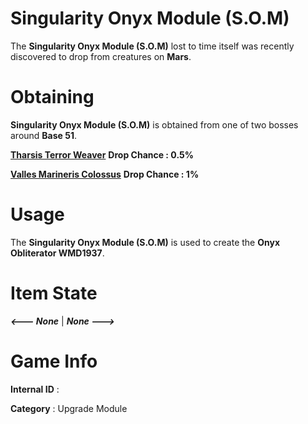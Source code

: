 # Singularity Onyx Module (S.O.M)

The **Singularity Onyx Module (S.O.M)** lost to time itself was recently discovered to drop from creatures on **Mars**.

# Obtaining

**Singularity Onyx Module (S.O.M)** is obtained from one of two bosses around **Base 51**.
 
[**Tharsis Terror Weaver**]() **Drop Chance : 0.5%**

[**Valles Marineris Colossus**]() **Drop Chance : 1%**

# Usage

The **Singularity Onyx Module (S.O.M)** is used to create the **Onyx Obliterator WMD1937**.

# Item State

***<--- None*** | ***None --->***

# Game Info

**Internal ID** : 

**Category** : Upgrade Module
